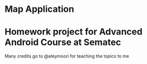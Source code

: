 # Map Application 

# Homework project for Advanced Android Course at Sematec  
Many credits go to @ateymoori for teaching the topics to me
